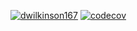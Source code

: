 [![dwilkinson167](https://circleci.com/gh/dwilkinson167/DateAppClone.svg?style=svg)](https://app.circleci.com/pipelines/github/dwilkinson167/DateAppClone/4/workflows/34743831-07e7-4fdf-81ff-4516b36b2cb5)
[![codecov](https://codecov.io/gh/dwilkinson167/DateAppClone/branch/master/graph/badge.svg?token=4SKVDFGWRK)](https://codecov.io/gh/dwilkinson167/DateAppClone)
